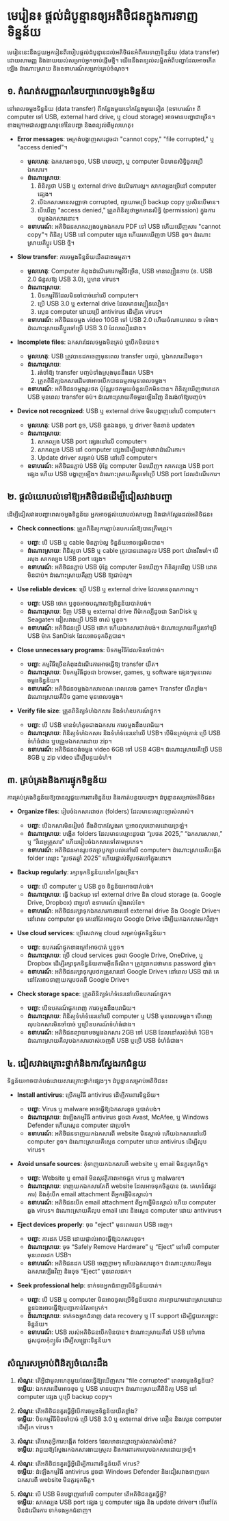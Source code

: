 # មេរៀន៖ ផ្តល់ដំបូន្មានឲ្យអតិថិជនក្នុងការទាញទិន្នន័យ

មេរៀននេះនឹងជួយអ្នករៀនពីរបៀបផ្តល់ដំបូន្មានដល់អតិថិជនអំពីការទាញទិន្នន័យ (data transfer) ដោយសាមញ្ញ និងងាយយល់សម្រាប់អ្នកចាប់ផ្តើមថ្មី។ យើងនឹងពន្យល់លម្អិតអំពីបញ្ហាដែលអាចកើតឡើង ដំណោះស្រាយ និងឧទាហរណ៍សម្រាប់គ្រប់ចំណុច។

## ១. កំណត់សញ្ញាណនៃបញ្ហាពេលចម្លងទិន្នន័យ
នៅពេលចម្លងទិន្នន័យ (data transfer) ពីកន្លែងមួយទៅកន្លែងមួយទៀត (ឧទាហរណ៍៖ ពី computer ទៅ USB, external hard drive, ឬ cloud storage) អាចមានបញ្ហាជាច្រើន។ ខាងក្រោមជាសញ្ញាណទូទៅនៃបញ្ហា និងពន្យល់ពីមូលហេតុ៖

- **Error messages**: អេក្រង់បង្ហាញសារដូចជា "cannot copy," "file corrupted," ឬ "access denied"។  
  - **មូលហេតុ**: ឯកសារអាចខូច, USB មានបញ្ហា, ឬ computer មិនមានសិទ្ធិចូលប្រើឯកសារ។  
  - **ដំណោះស្រាយ**: 
    1. ពិនិត្យថា USB ឬ external drive ដំណើរការល្អ។ សាកល្បងប្រើនៅ computer ផ្សេង។
    2. បើឯកសារមានសញ្ញាថា corrupted, ព្យាយាមប្រើ backup copy ប្រសិនបើមាន។
    3. បើឃើញ "access denied," ត្រួតពិនិត្យថាអ្នកមានសិទ្ធិ (permission) ក្នុងការចម្លងឯកសារនោះ។
  - **ឧទាហរណ៍**: អតិថិជនសាកល្បងចម្លងឯកសារ PDF ទៅ USB ហើយឃើញសារ "cannot copy"។ ពិនិត្យ USB នៅ computer ផ្សេង ហើយរកឃើញថា USB ខូច។ ដំណោះស្រាយគឺប្តូរ USB ថ្មី។

- **Slow transfer**: ការចម្លងទិន្នន័យយឺតជាងធម្មតា។  
  - **មូលហេតុ**: Computer កំពុងដំណើរការកម្មវិធីច្រើន, USB មានល្បឿនទាប (ឧ. USB 2.0 ជំនួសឱ្យ USB 3.0), ឬមាន virus។  
  - **ដំណោះស្រាយ**: 
    1. បិទកម្មវិធីដែលមិនចាំបាច់នៅលើ computer។
    2. ប្រើ USB 3.0 ឬ external drive ដែលមានល្បឿនលឿន។
    3. ស្កេន computer ដោយប្រើ antivirus ដើម្បីរក virus។
  - **ឧទាហរណ៍**: អតិថិជនចម្លង video 10GB ទៅ USB 2.0 ហើយចំណាយពេល ១ ម៉ោង។ ដំណោះស្រាយគឺប្តូរទៅប្រើ USB 3.0 ដែលលឿនជាង។

- **Incomplete files**: ឯកសារដែលចម្លងមិនគ្រប់ ឬបើកមិនបាន។  
  - **មូលហេតុ**: USB ត្រូវបានដកចេញមុនពេល transfer បញ្ចប់, ឬឯកសារដើមខូច។  
  - **ដំណោះស្រាយ**: 
    1. រង់ចាំឱ្យ transfer បញ្ចប់ទាំងស្រុងមុននឹងដក USB។
    2. ត្រួតពិនិត្យឯកសារដើមថាអាចបើកបានធម្មតាមុនពេលចម្លង។
  - **ឧទាហរណ៍**: អតិថិជនចម្លងរូបថត ប៉ុន្តែរូបថតមួយចំនួនបើកមិនបាន។ ពិនិត្យឃើញថាគេដក USB មុនពេល transfer ចប់។ ដំណោះស្រាយគឺចម្លងឡើងវិញ និងរង់ចាំឱ្យបញ្ចប់។

- **Device not recognized**: USB ឬ external drive មិនបង្ហាញនៅលើ computer។  
  - **មូលហេតុ**: USB port ខូច, USB ខ្លួនឯងខូច, ឬ driver មិនទាន់ update។  
  - **ដំណោះស្រាយ**: 
    1. សាកល្បង USB port ផ្សេងនៅលើ computer។
    2. សាកល្បង USB នៅ computer ផ្សេងដើម្បីបញ្ជាក់ថាវាដំណើរការ។
    3. Update driver សម្រាប់ USB នៅលើ computer។
  - **ឧទាហរណ៍**: អតិថិជនភ្ជាប់ USB ប៉ុន្តែ computer មិនឃើញ។ សាកល្បង USB port ផ្សេង ហើយ USB បង្ហាញឡើង។ ដំណោះស្រាយគឺប្តូរទៅប្រើ USB port ដែលដំណើរការ។

## ២. ផ្តល់យោបល់ទៅឱ្យអតិថិជនដើម្បីជៀសវាងបញ្ហា
ដើម្បីជៀសវាងបញ្ហាពេលចម្លងទិន្នន័យ អ្នកអាចផ្តល់យោបល់សាមញ្ញ និងជាក់ស្តែងដល់អតិថិជន៖

- **Check connections**: ត្រួតពិនិត្យការភ្ជាប់ឧបករណ៍ឱ្យបានត្រឹមត្រូវ។  
  - **បញ្ហា**: បើ USB ឬ cable មិនភ្ជាប់ល្អ ទិន្នន័យអាចផ្ទេរមិនបាន។  
  - **ដំណោះស្រាយ**: ពិនិត្យថា USB ឬ cable ត្រូវបានដោតចូល USB port យ៉ាងរឹងមាំ។ បើរលុង សាកល្បង USB port ផ្សេង។  
  - **ឧទាហរណ៍**: អតិថិជនភ្ជាប់ USB ប៉ុន្តែ computer មិនឃើញ។ ពិនិត្យឃើញ USB ដោតមិនជាប់។ ដំណោះស្រាយគឺរុញ USB ឱ្យជាប់ល្អ។

- **Use reliable devices**: ប្រើ USB ឬ external drive ដែលមានគុណភាពល្អ។  
  - **បញ្ហា**: USB ថោក ឬខូចអាចបណ្តាលឱ្យទិន្នន័យបាត់បង់។  
  - **ដំណោះស្រាយ**: ទិញ USB ឬ external drive ពីម៉ាកល្បីដូចជា SanDisk ឬ Seagate។ ជៀសវាងប្រើ USB ចាស់ ឬខូច។  
  - **ឧទាហរណ៍**: អតិថិជនប្រើ USB ថោក ហើយឯកសារបាត់បង់។ ដំណោះស្រាយគឺប្តូរទៅប្រើ USB ម៉ាក SanDisk ដែលអាចទុកចិត្តបាន។

- **Close unnecessary programs**: បិទកម្មវិធីដែលមិនចាំបាច់។  
  - **បញ្ហា**: កម្មវិធីច្រើនកំពុងដំណើរការអាចធ្វើឱ្យ transfer យឺត។  
  - **ដំណោះស្រាយ**: បិទកម្មវិធីដូចជា browser, games, ឬ software ផ្សេងៗមុនពេលចម្លងទិន្នន័យ។  
  - **ឧទាហរណ៍**: អតិថិជនចម្លងឯកសារខណៈពេលលេង game។ Transfer យឺតខ្លាំង។ ដំណោះស្រាយគឺបិទ game មុនពេលចម្លង។

- **Verify file size**: ត្រួតពិនិត្យទំហំឯកសារ និងទំហំឧបករណ៍ផ្ទុក។  
  - **បញ្ហា**: បើ USB មានទំហំតូចជាងឯកសារ ការចម្លងនឹងបរាជ័យ។  
  - **ដំណោះស្រាយ**: ពិនិត្យទំហំឯកសារ និងទំហំទំនេរនៅលើ USB។ បើមិនគ្រប់គ្រាន់ ប្រើ USB ទំហំធំជាង ឬបង្រួមឯកសារដោយ zip។  
  - **ឧទាហរណ៍**: អតិថិជនចង់ចម្លង video 6GB ទៅ USB 4GB។ ដំណោះស្រាយគឺប្រើ USB 8GB ឬ zip video ដើម្បីបន្ថយទំហំ។

## ៣. គ្រប់គ្រងនិងការផ្ទុកទិន្នន័យ
ការគ្រប់គ្រងទិន្នន័យឱ្យបានល្អជួយការពារទិន្នន័យ និងកាត់បន្ថយបញ្ហា។ ដំបូន្មានសម្រាប់អតិថិជន៖

- **Organize files**: រៀបចំឯកសារជាថត (folders) ដែលមានឈ្មោះច្បាស់លាស់។  
  - **បញ្ហា**: បើឯកសារមិនរៀបចំ នឹងពិបាកស្វែងរក ឬអាចលុបចោលដោយច្រឡំ។  
  - **ដំណោះស្រាយ**: បង្កើត folders ដែលមានឈ្មោះដូចជា “រូបថត 2025,” “ឯកសារសាលា,” ឬ “វីដេអូគ្រួសារ” ហើយរៀបចំឯកសារទៅតាមប្រភេទ។  
  - **ឧទាហរណ៍**: អតិថិជនមានរូបថតច្របូកច្របល់នៅលើ computer។ ដំណោះស្រាយគឺបង្កើត folder ឈ្មោះ “រូបថតឆ្នាំ 2025” ហើយផ្លាស់ទីរូបថតទៅក្នុងនោះ។

- **Backup regularly**: រក្សាទុកទិន្នន័យនៅកន្លែងច្រើន។  
  - **បញ្ហា**: បើ computer ឬ USB ខូច ទិន្នន័យអាចបាត់បង់។  
  - **ដំណោះស្រាយ**: ធ្វើ backup ទៅ external drive និង cloud storage (ឧ. Google Drive, Dropbox) ជាប្រចាំ ឧទាហរណ៍ រៀងរាល់ខែ។  
  - **ឧទាហរណ៍**: អតិថិជនរក្សាទុកឯកសារការងារនៅ external drive និង Google Drive។ នៅពេល computer ខូច គេនៅតែអាចចូល Google Drive ដើម្បីយកឯកសារមកវិញ។

- **Use cloud services**: ប្រើសេវាកម្ម cloud សម្រាប់ផ្ទុកទិន្នន័យ។  
  - **បញ្ហា**: ឧបករណ៍ផ្ទុកខាងក្រៅអាចបាត់ ឬខូច។  
  - **ដំណោះស្រាយ**: ប្រើ cloud services ដូចជា Google Drive, OneDrive, ឬ Dropbox ដើម្បីរក្សាទុកទិន្នន័យតាមអ៊ីនធឺណិត។ ត្រូវប្រាកដថាមាន password ខ្លាំង។  
  - **ឧទាហរណ៍**: អតិថិជនរក្សាទុករូបថតគ្រួសារនៅ Google Drive។ នៅពេល USB បាត់ គេនៅតែអាចទាញយករូបថតពី Google Drive។

- **Check storage space**: ត្រួតពិនិត្យទំហំទំនេរនៅលើឧបករណ៍ផ្ទុក។  
  - **បញ្ហា**: បើឧបករណ៍ផ្ទុកពេញ ការចម្លងនឹងបរាជ័យ។  
  - **ដំណោះស្រាយ**: ពិនិត្យទំហំទំនេរនៅលើ computer ឬ USB មុនពេលចម្លង។ បើពេញ លុបឯកសារមិនចាំបាច់ ឬប្រើឧបករណ៍ទំហំធំជាង។  
  - **ឧទាហរណ៍**: អតិថិជនព្យាយាមចម្លងឯកសារ 2GB ទៅ USB ដែលនៅសល់ទំហំ 1GB។ ដំណោះស្រាយគឺលុបឯកសារចាស់ចេញពី USB ឬប្រើ USB ទំហំធំជាង។

## ៤. ជៀសវាងគ្រោះថ្នាក់និងការស្វែងរកជំនួយ
ទិន្នន័យអាចបាត់បង់ដោយសារគ្រោះថ្នាក់ផ្សេងៗ។ ដំបូន្មានសម្រាប់អតិថិជន៖

- **Install antivirus**: ប្រើកម្មវិធី antivirus ដើម្បីការពារទិន្នន័យ។  
  - **បញ្ហា**: Virus ឬ malware អាចធ្វើឱ្យឯកសារខូច ឬបាត់បង់។  
  - **ដំណោះស្រាយ**: ដំឡើងកម្មវិធី antivirus ដូចជា Avast, McAfee, ឬ Windows Defender ហើយស្កេន computer ជាប្រចាំ។  
  - **ឧទាហរណ៍**: អតិថិជនទាញយកឯកសារពី website មិនស្គាល់ ហើយឯកសារនៅលើ computer ខូច។ ដំណោះស្រាយគឺស្កេន computer ដោយ antivirus ដើម្បីលុប virus។

- **Avoid unsafe sources**: កុំទាញយកឯកសារពី website ឬ email មិនគួរទុកចិត្ត។  
  - **បញ្ហា**: Website ឬ email មិនសុវត្ថិភាពអាចផ្ទុក virus ឬ malware។  
  - **ដំណោះស្រាយ**: ទាញយកឯកសារតែពី website ដែលអាចទុកចិត្តបាន (ឧ. គេហទំព័រផ្លូវការ) និងកុំបើក email attachment ពីអ្នកផ្ញើមិនស្គាល់។  
  - **ឧទាហរណ៍**: អតិថិជនបើក email attachment ពីអ្នកផ្ញើមិនស្គាល់ ហើយ computer ឆ្លង virus។ ដំណោះស្រាយគឺលុប email នោះ និងស្កេន computer ដោយ antivirus។

- **Eject devices properly**: ចុច "eject" មុនពេលដក USB ចេញ។  
  - **បញ្ហា**: ការដក USB ដោយផ្ទាល់អាចធ្វើឱ្យឯកសារខូច។  
  - **ដំណោះស្រាយ**: ចុច “Safely Remove Hardware” ឬ “Eject” នៅលើ computer មុនពេលដក USB។  
  - **ឧទាហរណ៍**: អតិថិជនដក USB ចេញភ្លាមៗ ហើយឯកសារខូច។ ដំណោះស្រាយគឺចម្លងឯកសារឡើងវិញ និងចុច “Eject” មុនពេលដក។

- **Seek professional help**: ទាក់ទងអ្នកជំនាញបើទិន្នន័យបាត់។  
  - **បញ្ហា**: បើ USB ឬ computer មិនអាចចូលប្រើទិន្នន័យបាន ការព្យាយាមដោះស្រាយដោយខ្លួនឯងអាចធ្វើឱ្យបញ្ហាកាន់តែអាក្រក់។  
  - **ដំណោះស្រាយ**: ទាក់ទងអ្នកជំនាញ data recovery ឬ IT support ដើម្បីជួយសង្គ្រោះទិន្នន័យ។  
  - **ឧទាហរណ៍**: USB របស់អតិថិជនបើកមិនបាន។ ដំណោះស្រាយគឺនាំ USB ទៅហាងជួសជុលកុំព្យូទ័រ ដើម្បីសង្គ្រោះទិន្នន័យ។

## សំណួរសម្រាប់ពិនិត្យចំណេះដឹង
1. **សំណួរ**: តើអ្វីជាមូលហេតុមួយដែលធ្វើឱ្យឃើញសារ "file corrupted" ពេលចម្លងទិន្នន័យ?  
   **ចម្លើយ**: ឯកសារដើមអាចខូច ឬ USB មានបញ្ហា។ ដំណោះស្រាយគឺពិនិត្យ USB នៅ computer ផ្សេង ឬប្រើ backup copy។

2. **សំណួរ**: តើអតិថិជនគួរធ្វើអ្វីបើការចម្លងទិន្នន័យយឺតខ្លាំង?  
   **ចម្លើយ**: បិទកម្មវិធីមិនចាំបាច់ ប្រើ USB 3.0 ឬ external drive លឿន និងស្កេន computer ដើម្បីរក virus។

3. **សំណួរ**: តើហេតុអ្វីការបង្កើត folders ដែលមានឈ្មោះច្បាស់លាស់សំខាន់?  
   **ចម្លើយ**: វាជួយឱ្យស្វែងរកឯកសារងាយស្រួល និងការពារការលុបឯកសារដោយច្រឡំ។

4. **សំណួរ**: តើអតិថិជនគួរធ្វើអ្វីដើម្បីការពារទិន្នន័យពី virus?  
   **ចម្លើយ**: ដំឡើងកម្មវិធី antivirus ដូចជា Windows Defender និងជៀសវាងទាញយកឯកសារពី website មិនគួរទុកចិត្ត។

5. **សំណួរ**: បើ USB មិនបង្ហាញនៅលើ computer តើអតិថិជនគួរធ្វើអ្វី?  
   **ចម្លើយ**: សាកល្បង USB port ផ្សេង ឬ computer ផ្សេង និង update driver។ បើនៅតែមិនដំណើរការ ទាក់ទងអ្នកជំនាញ។